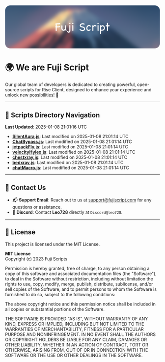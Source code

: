 ![Banner](.github/b.webp)

# 🌍 **We are Fuji Script**

Our global team of developers is dedicated to creating powerful, open-source scripts for Rise Client, designed to enhance your experience and unlock new possibilities! 🌟

---
<!-- SCRIPTS_NAVIGATION_START -->
## 📂 **Scripts Directory Navigation**

**Last Updated**: 2025-01-08 21:01:16 UTC

- **[SilentAura.js](scripts/SilentAura.js)**: Last modified on 2025-01-08 21:01:14 UTC
- **[ChatBypass.js](scripts/ChatBypass.js)**: Last modified on 2025-01-08 21:01:14 UTC
- **[jetpackFly.js](scripts/jetpackFly.js)**: Last modified on 2025-01-08 21:01:14 UTC
- **[velocityHylex.js](scripts/velocityHylex.js)**: Last modified on 2025-01-08 21:01:14 UTC
- **[chestxray.js](scripts/chestxray.js)**: Last modified on 2025-01-08 21:01:14 UTC
- **[bedxray.js](scripts/bedxray.js)**: Last modified on 2025-01-08 21:01:14 UTC
- **[chatMacro.js](scripts/chatMacro.js)**: Last modified on 2025-01-08 21:01:14 UTC

<!-- SCRIPTS_NAVIGATION_END -->

---

## 💬 **Contact Us**  
- 📬 **Support Email**: Reach out to us at [support@fujiscript.com](mailto:support@fujiscript.com) for any questions or assistance.  
- 💬 **Discord**: Contact **Leo728** directly at `Discord@leo728`.

---

## 📜 **License**

This project is licensed under the MIT License.  

**MIT License**  
Copyright (c) 2023 Fuji Scripts  

Permission is hereby granted, free of charge, to any person obtaining a copy of this software and associated documentation files (the "Software"), to deal in the Software without restriction, including without limitation the rights to use, copy, modify, merge, publish, distribute, sublicense, and/or sell copies of the Software, and to permit persons to whom the Software is furnished to do so, subject to the following conditions:  

The above copyright notice and this permission notice shall be included in all copies or substantial portions of the Software.  

THE SOFTWARE IS PROVIDED "AS IS", WITHOUT WARRANTY OF ANY KIND, EXPRESS OR IMPLIED, INCLUDING BUT NOT LIMITED TO THE WARRANTIES OF MERCHANTABILITY, FITNESS FOR A PARTICULAR PURPOSE AND NONINFRINGEMENT. IN NO EVENT SHALL THE AUTHORS OR COPYRIGHT HOLDERS BE LIABLE FOR ANY CLAIM, DAMAGES OR OTHER LIABILITY, WHETHER IN AN ACTION OF CONTRACT, TORT OR OTHERWISE, ARISING FROM, OUT OF OR IN CONNECTION WITH THE SOFTWARE OR THE USE OR OTHER DEALINGS IN THE SOFTWARE.  
